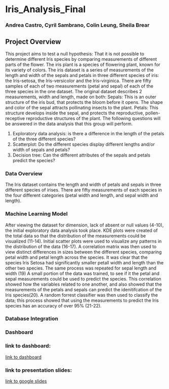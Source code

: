 # Iris_Analysis_Final
### Andrea Castro, Cyril Sambrano, Colin Leung, Sheila Brear

## Project Overview
This project aims to test a null hypothesis: That it is not possible to determine different Iris species by comparing measurements of different parts of the flower. The iris plant is a species of flowering plant, known for its variety of colors. 
The iris dataset is a series of measurements of the length and width of the sepals and petals in three different species of iris: the Iris-setosa, the Iris-versicolor and the Iris-virginica. There are fifty samples of each of two measurements (petal and sepal) of each of the three species in the one dataset.
The original dataset describes 2 measurements, width and length, made on both:
Sepals: This is an outer structure of the iris bud, that protects the bloom before it opens. The shape and color of the sepal attracts pollinating insects to the plant. 
Petals: This structure develops inside the sepal, and protects the reproductive, pollen-receptive reproductive structures of the plant. 
The following questions will be answered in the data analysis that this group will perform.
1.	Exploratory data analysis: is there a difference in the length of the petals of the three different species?
2.	Scatterplot: Do the different species display different lengths and/or width of sepals and petals?
3.	Decision tree: Can the different attributes of the sepals and petals predict the species? 
### Data Overview
The Iris dataset contains the length and width of petals and sepals in three different species of irises. There are fifty measurements of each species in the four different categories (petal width and length, and sepal width and length). 
### Machine Learning Model
After viewing the dataset for dimension, lack of absent or null values (4-10), the initial exploratory data analysis took place. 
KDE plots were created of the total data so that the distribution of the measurements could be visualized (11-14).
Initial scatter plots were used to visualize any patterns in the distribution of the data (16-17). 
A correlation matrix was then used to view distinct differences in sizes between the different species, comparing petal width and petal length across the species. It was clear that the species Iris Setosa had significantly smaller petall width and length than the other two species. The same process was repeated for sepal length and width (19)
A small portion of the data was trained, to see if it the petal and sepal measurements could be used to predict the species. This correlation showed how the variables related to one another, and also showed that the measurements of the petals and sepals can predict the idenitifcation of the Iris species(20). A random forrest classifier was then used to classify the data; this process showed that using the measurements to predict the Iris species has an accuracy of over 95% (21-22).

### Database Integration
### Dashboard

### link to dashboard:
[link to dashboard](https://public.tableau.com/app/profile/cyril.sambrano/viz/IrisAnalysis_16594059191210/SepalLengthY)
### link to presentation slides:
[link to google slides](https://docs.google.com/presentation/d/1TLXAITWZCAdblGrwjQDEPZtHc_QX7gqjuL4Oc_xWLVk/edit#slide=id.p)
